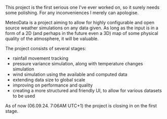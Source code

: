 This project is the first serious one I've ever worked on, so it surely needs some polishing. For any inconveniences I merely can apologise.

MeteoData is a project aiming to allow for highly configurable and open source weather simulations on any data given.
As long as the input is in a form of a 2D (and perhaps in the future even a 3D) map of some physical quality of the atmosphere, 
it will be valuable. 

The project consists of several stages:
  -  rainfall movement tracking
  -  pressure variance simulation, along with temperature changes simulation
  -  wind simulation using the available and computed data
  -  extending data size to global scale
  -  improving on performance and quality
  -  creating a more structured and friendly UI, to allow for various datasets to be used

As of now (06.09.24. 7:06AM UTC+1) the project is closing in on the first stage.
